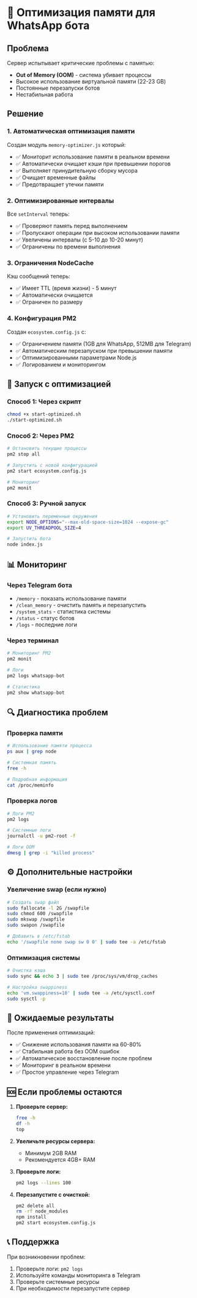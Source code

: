 # 🔧 Оптимизация памяти для WhatsApp бота

## Проблема
Сервер испытывает критические проблемы с памятью:
- **Out of Memory (OOM)** - система убивает процессы
- Высокое использование виртуальной памяти (22-23 GB)
- Постоянные перезапуски ботов
- Нестабильная работа

## Решение

### 1. Автоматическая оптимизация памяти

Создан модуль `memory-optimizer.js` который:
- ✅ Мониторит использование памяти в реальном времени
- ✅ Автоматически очищает кэши при превышении порогов
- ✅ Выполняет принудительную сборку мусора
- ✅ Очищает временные файлы
- ✅ Предотвращает утечки памяти

### 2. Оптимизированные интервалы

Все `setInterval` теперь:
- ✅ Проверяют память перед выполнением
- ✅ Пропускают операции при высоком использовании памяти
- ✅ Увеличены интервалы (с 5-10 до 10-20 минут)
- ✅ Ограничены по времени выполнения

### 3. Ограничения NodeCache

Кэш сообщений теперь:
- ✅ Имеет TTL (время жизни) - 5 минут
- ✅ Автоматически очищается
- ✅ Ограничен по размеру

### 4. Конфигурация PM2

Создан `ecosystem.config.js` с:
- ✅ Ограничением памяти (1GB для WhatsApp, 512MB для Telegram)
- ✅ Автоматическим перезапуском при превышении памяти
- ✅ Оптимизированными параметрами Node.js
- ✅ Логированием и мониторингом

## 🚀 Запуск с оптимизацией

### Способ 1: Через скрипт
```bash
chmod +x start-optimized.sh
./start-optimized.sh
```

### Способ 2: Через PM2
```bash
# Остановить текущие процессы
pm2 stop all

# Запустить с новой конфигурацией
pm2 start ecosystem.config.js

# Мониторинг
pm2 monit
```

### Способ 3: Ручной запуск
```bash
# Установить переменные окружения
export NODE_OPTIONS="--max-old-space-size=1024 --expose-gc"
export UV_THREADPOOL_SIZE=4

# Запустить бота
node index.js
```

## 📊 Мониторинг

### Через Telegram бота
- `/memory` - показать использование памяти
- `/clean_memory` - очистить память и перезапустить
- `/system_stats` - статистика системы
- `/status` - статус ботов
- `/logs` - последние логи

### Через терминал
```bash
# Мониторинг PM2
pm2 monit

# Логи
pm2 logs whatsapp-bot

# Статистика
pm2 show whatsapp-bot
```

## 🔍 Диагностика проблем

### Проверка памяти
```bash
# Использование памяти процесса
ps aux | grep node

# Системная память
free -h

# Подробная информация
cat /proc/meminfo
```

### Проверка логов
```bash
# Логи PM2
pm2 logs

# Системные логи
journalctl -u pm2-root -f

# Логи OOM
dmesg | grep -i "killed process"
```

## ⚙️ Дополнительные настройки

### Увеличение swap (если нужно)
```bash
# Создать swap файл
sudo fallocate -l 2G /swapfile
sudo chmod 600 /swapfile
sudo mkswap /swapfile
sudo swapon /swapfile

# Добавить в /etc/fstab
echo '/swapfile none swap sw 0 0' | sudo tee -a /etc/fstab
```

### Оптимизация системы
```bash
# Очистка кэша
sudo sync && echo 3 | sudo tee /proc/sys/vm/drop_caches

# Настройка swappiness
echo 'vm.swappiness=10' | sudo tee -a /etc/sysctl.conf
sudo sysctl -p
```

## 🎯 Ожидаемые результаты

После применения оптимизаций:
- ✅ Снижение использования памяти на 60-80%
- ✅ Стабильная работа без OOM ошибок
- ✅ Автоматическое восстановление после проблем
- ✅ Мониторинг в реальном времени
- ✅ Простое управление через Telegram

## 🆘 Если проблемы остаются

1. **Проверьте сервер:**
   ```bash
   free -h
   df -h
   top
   ```

2. **Увеличьте ресурсы сервера:**
   - Минимум 2GB RAM
   - Рекомендуется 4GB+ RAM

3. **Проверьте логи:**
   ```bash
   pm2 logs --lines 100
   ```

4. **Перезапустите с очисткой:**
   ```bash
   pm2 delete all
   rm -rf node_modules
   npm install
   pm2 start ecosystem.config.js
   ```

## 📞 Поддержка

При возникновении проблем:
1. Проверьте логи: `pm2 logs`
2. Используйте команды мониторинга в Telegram
3. Проверьте системные ресурсы
4. При необходимости перезапустите сервер 